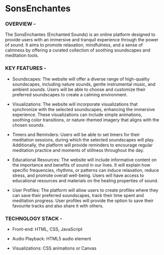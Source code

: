 # SonsEnchantes


### OVERVIEW -

The SonsEnchantes (Enchanted Sounds) is an online platform designed to provide users with an immersive and tranquil experience through the power of sound. It aims to promote relaxation, mindfulness, and a sense of calmness by offering a curated collection of soothing soundscapes and meditation tools.

### KEY FEATURES -

* Soundscapes: The website will offer a diverse range of high-quality soundscapes, including nature sounds, gentle instrumental music, and ambient sounds. Users will be able to choose and customize their preferred soundscapes to create a calming environment.

* Visualizations: The website will incorporate visualizations that synchronize with the selected soundscapes, enhancing the immersive experience. These visualizations can include simple animations, soothing color transitions, or nature-themed imagery that aligns with the chosen sounds.

* Timers and Reminders: Users will be able to set timers for their meditation sessions, during which the selected soundscapes will play. Additionally, the platform will provide reminders to encourage regular meditation practice and moments of stillness throughout the day.

* Educational Resources: The website will include informative content on the importance and benefits of sound in our lives. It will explain how specific frequencies, rhythms, or patterns can induce relaxation, reduce stress, and promote overall well-being. Users will have access to educational resources and materials on the healing properties of sound.

* User Profiles: The platform will allow users to create profiles where they can save their preferred soundscapes, track their time spent and meditation progress. User profiles will provide the option to save their favourite tracks and also share it with others.

### TECHNOLOGY STACK -

* Front-end: HTML, CSS, JavaScript

* Audio Playback: HTML5 audio element

* Visualizations: CSS animations or Canvas
